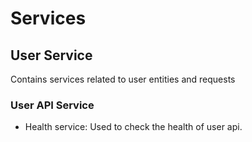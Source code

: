# Services

## User Service

Contains services related to user entities and requests

 ### User API Service

 - Health service: Used to check the health of user api.
